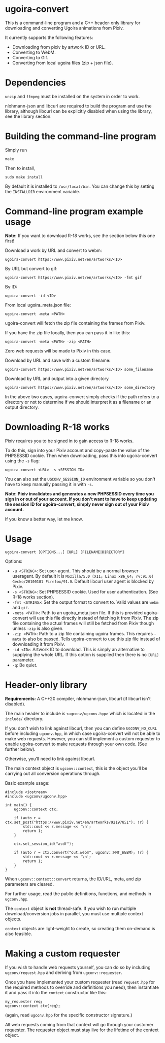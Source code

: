 # ugoira-convert

This is a command-line program and a C++ header-only library for downloading and converting Ugoira animations from Pixiv.

It currently supports the following features:

- Downloading from pixiv by artwork ID or URL.
- Converting to WebM.
- Converting to Gif.
- Converting from local ugoira files (zip + json file).

# Dependencies

`unzip` and `ffmpeg` must be installed on the system in order to work.

nlohmann-json and libcurl are required to build the program and use the library, although libcurl can be explicitly disabled when using the library, see the library section.

# Building the command-line program

Simply run

	make

Then to install,

	sudo make install

By default it is installed to `/usr/local/bin`. You can change this by setting the `INSTALLDIR` environment variable.

# Command-line program example usage

**Note:** If you want to download R-18 works, see the section below this one first!

Download a work by URL and convert to webm:

	ugoira-convert https://www.pixiv.net/en/artworks/<ID>

By URL but convert to gif:

	ugoira-convert https://www.pixiv.net/en/artworks/<ID> -fmt gif

By ID:

	ugoira-convert -id <ID>

From local ugoira_meta.json file:

	ugoira-convert -meta <PATH>

ugoira-convert will fetch the zip file containing the frames from Pixiv.

If you have the zip file locally, then you can pass it in like this:

	ugoira-convert -meta <PATH> -zip <PATH>

Zero web requests will be made to Pixiv in this case.

Download by URL and save with a custom filename:

	ugoira-convert https://www.pixiv.net/en/artworks/<ID> some_filename

Download by URL and output into a given directory

	ugoira-convert https://www.pixiv.net/en/artworks/<ID> some_directory

In the above two cases, ugoira-convert simply checks if the path refers to a directory or not to determine if we should interpret it as a filename or an output directory.

# Downloading R-18 works

Pixiv requires you to be signed in to gain access to R-18 works.

To do this, sign into your Pixiv account and copy-paste the value of the PHPSESSID cookie. Then when downloading, pass this into ugoira-convert using the `-s` flag:

	ugoira-convert <URL> -s <SESSION-ID>

You can also set the `UGCONV_SESSION_ID` environment variable so you don't have to keep manually passing it in with `-s`.

**Note: Pixiv invalidates and generates a new PHPSESSID every time you sign in or out of your account. If you don't want to have to keep updating the session ID for ugoira-convert, simply never sign out of your Pixiv account.**

If you know a better way, let me know.

# Usage

	ugoira-convert [OPTIONS...] [URL] [FILENAME|DIRECTORY]

Options:

- `-u <STRING>`: Set user-agent. This should be a normal browser useragent. By default it is `Mozilla/5.0 (X11; Linux x86_64; rv:91.0) Gecko/20100101 Firefox/91.0`. Default libcurl user agent is blocked by Pixiv.
- `-s <STRING>`: Set PHPSESSID cookie. Used for user authentication. (See R-18 works section).
- `-fmt <STRING>`: Set the output format to convert to. Valid values are `webm` and `gif`.
- `-meta <PATH>`: Path to an ugoira_meta.json file. If this is provided ugoira-convert will use this file directly instead of fetching it from Pixiv. The zip file containing the actual frames will still be fetched from Pixiv though unless `-zip` is also given.
- `-zip <PATH>`: Path to a zip file containing ugoira frames. This requires `-meta` to also be passed. Tells ugoira-convert to use this zip file instead of downloading it from Pixiv.
- `-id <ID>`: Artwork ID to download. This is simply an alternative to supplying the whole URL. If this option is supplied then there is no `[URL]` parameter.
- `-q`: Be quiet.

# Header-only library

**Requirements:** A C++20 compiler, nlohmann-json, libcurl (if libcurl isn't disabled).

The main header to include is `<ugconv/ugconv.hpp>` which is located in the `include/` directory.

If you don't wish to link against libcurl, then you can define `UGCONV_NO_CURL` before including `ugconv.hpp`, in which case ugoira-convert will not be able to make web requests. However, you can still implement a custom requester to enable ugoira-convert to make requests through your own code. (See further below).

Otherwise, you'll need to link against libcurl.

The main context object is `ugconv::context`, this is the object you'll be carrying out all conversion operations through.

Basic example usage:

	#include <iostream>
	#include <ugconv/ugconv.hpp>

	int main() {
		ugconv::context ctx;
		
		if (auto r = ctx.set_post("https://www.pixiv.net/en/artworks/92197851"); !r) {
			std::cout << r.message << '\n';
			return 1;
		}
		
		ctx.set_session_id("asdf");
		
		if (auto r = ctx.convert("out.webm", ugconv::FMT_WEBM); !r) {
			std::cout << r.message << '\n';
			return 1;
		}
	}

When `ugconv::context::convert` returns, the ID/URL, meta, and zip parameters are cleared.

For further usage, read the public definitions, functions, and methods in `ugconv.hpp`.

The `context` object is **not** thread-safe. If you wish to run multiple download/conversion jobs in parallel, you must use multiple context objects.

`context` objects are light-weight to create, so creating them on-demand is also feasible.

# Making a custom requester

If you wish to handle web requests yourself, you can do so by including `ugconv/request.hpp` and deriving from `ugconv::requester`.

Once you have implemented your custom requester (read `request.hpp` for the required methods to override and definitions you need), then instantiate it and pass it into the `context` constructor like this:

	my_requester req;
	ugconv::context ctx{req};

(again, read `ugconv.hpp` for the specific constructor signature.)

All web requests coming from that context will go through your customer requester. The requester object must stay live for the lifetime of the context object.
